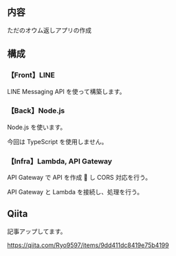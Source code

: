 ## 内容

ただのオウム返しアプリの作成

## 構成

### 【Front】LINE

LINE Messaging API を使って構築します。

### 【Back】Node.js

Node.js を使います。

今回は TypeScript を使用しません。

### 【Infra】Lambda, API Gateway

API Gateway で API を作成  し CORS 対応を行う。

API Gateway と Lambda を接続し、処理を行う。

## Qiita

記事アップしてます。

https://qiita.com/Ryo9597/items/9dd411dc8419e75b4199
